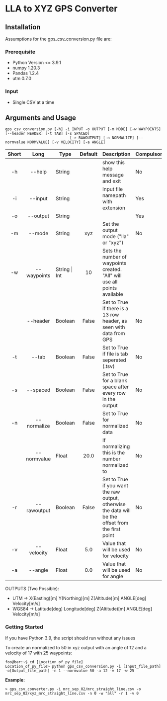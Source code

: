 # LLA to XYZ GPS Converter

## Installation 
Assumptions for the gps_csv_conversion.py file are:

### Prerequisite
- Python Version <= 3.9.1 
- numpy 1.20.3
- Pandas 1.2.4
- utm 0.7.0

### Input 
 - Single CSV at a time

## Arguments and Usage
```
gps_csv_conversion.py [-h] -i INPUT -o OUTPUT [-m MODE] [-w WAYPOINTS] [--header HEADER] [-t TAB] [-s SPACED]
                             [-r RAWOUTPUT] [-n NORMALIZE] [--normvalue NORMVALUE] [-v VELOCITY] [-a ANGLE]
```

| Short |     Long    | Type          | Default | Description                                                                                        | Compulsory |
|:-----:|:-----------:|---------------|:-------:|----------------------------------------------------------------------------------------------------|------------|
| -h    |  --help     | String        |         | show this help message and exit                                                                    | No         |
| -i    |  --input    | String        |         | Input file namepath with extension                                                                 | Yes        |
| -o    | --output    | String        |         |                                                                                                    | Yes        |
| -m    | --mode      | String        | xyz     | Set the output mode ("lla" or "xyz")                                                               | No         |
| -w    | --waypoints | String \| Int | 10      | Sets the number of waypoints created. "All" will use all points available                            |            |
|       | --header    | Boolean       | False   | Set to True if there is a 13 row header, as seen with data from GPS                                | No         |
| -t    | --tab       | Boolean       | False   | Set to True if file is tab seperated (.tsv)                                                        | No         |
| -s    | --spaced    | Boolean       | False   | Set to True for a blank space after every row in the output                                        | No         |
| -n    | --normalize | Boolean       | False   | Set to True for normalized data                                                                    | No         |
|       | --normvalue | Float         | 20.0    | If normalizing this is the number normalized to                                                    | No         |
| -r    | --rawoutput | Boolean       | False   | Set to True if you want the raw output, otherwise the data will be the offset from the first point | No         |
| -v    | --velocity  | Float         |  5.0    | Value that will be used for velocity                                                               | No         |
| -a    | --angle     | Float         | 0.0     | Value that will be used for angle                                                                  | No         |

OUTPUTS (Two Possible):
- UTM ->   X(Easting)[m] Y(Northing)[m] Z(Altitude)[m] ANGLE[deg] Velocity[m/s]
- WGS84 -> Latitude[deg] Longitude[deg] Z(Altitude)[m] ANGLE[deg] Velocity[m/s]

### Getting Started
If you have Python 3.9, the script should run without any issues

To create an normalized to 50 in xyz output with an angle of 12 and a velocity of 17 with 25 waypoints:

```
foo@bar:~$ cd [Location_of_py_file]
Location_of_py_file> python gps_csv_conversion.py -i [Input_file_path] -o[Output_file_path] -n 1 --normvalue 50 -a 12 -v 17 -w 25
```
**Example:**

```
> gps_csv_converter.py -i mrc_sep_02/mrc_straight_line.csv -o mrc_sep_02/xyz_mrc_straight_line.csv -n 0 -w "all" -r 1 -v 0
```
				




